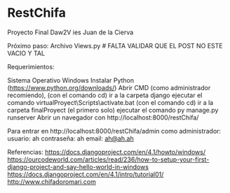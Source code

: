 # RestChifa
Proyecto Final Daw2V ies Juan de la Cierva

Próximo paso: Archivo Views.py # FALTA VALIDAR QUE EL POST NO ESTE VACIO Y TAL

Requerimientos:

Sistema Operativo Windows
Instalar Python (https://www.python.org/downloads/)
Abrir CMD (como administrador recomiendo), 
(con el comando cd) ir a la carpeta django
ejecutar el comando virtualProyect\Scripts\activate.bat
(con el comando cd) ir a la carpeta finalProyect (el primero solo)
ejecutar el comando py manage.py runserver
Abrir un navegador con http://localhost:8000/restChifa/

Para entrar en http://localhost:8000/restChifa/admin como administrador:
usuario: ah
contraseña: ah
email: ah@ah.ah

Referencias:
https://docs.djangoproject.com/en/4.1/howto/windows/
https://ourcodeworld.com/articles/read/236/how-to-setup-your-first-django-project-and-say-hello-world-in-windows
https://docs.djangoproject.com/en/4.1/intro/tutorial01/
http://www.chifadoromari.com



